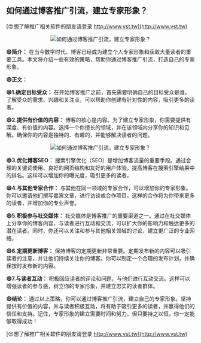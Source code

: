 ## **如何通过博客推广引流，建立专家形象？**

[😍想了解推广相关软件的朋友请登录 http://www.vst.tw](http://www.vst.tw)

 <center><img src="https://vst.tw/MP4/tuiguang/png/6.png" alt="如何通过博客推广引流，建立专家形象？"></center>

**😄简介：**
在当今数字时代，博客已经成为建立个人专家形象和获取大量读者的重要工具。本文将介绍一些有效的策略，帮助你通过博客推广引流，打造自己的专家形象。

**😄正文：**

**😄1.确定目标受众：**
在开始博客推广之前，首先需要明确自己的目标受众是谁。了解受众的需求、兴趣和关注点，可以帮助你创建有针对性的内容，吸引更多的读者。

**😄2.提供有价值的内容：**
博客的核心是内容。为了建立专家形象，你需要提供有深度、有价值的内容。选择一个你擅长的领域，并在该领域内分享你的知识和见解。确保你的内容是独特的、有趣的，并能够解决读者的问题。

 <center><img src="https://vst.tw/MP4/tuiguang/png/2.png" alt="如何通过博客推广引流，建立专家形象？"></center>

**😄3.优化博客SEO：**
搜索引擎优化（SEO）是增加博客流量的重要手段。通过合理的关键词使用、良好的网页结构和友好的用户体验，提高博客在搜索引擎结果中的排名。这样可以增加你的曝光度，吸引更多的读者。

**😄4.与其他专家合作：**
与其他在同一领域的专家合作，可以增加你的专家形象。你可以邀请他们撰写嘉宾文章，进行访谈或合作项目。这样的合作将为你带来更多的读者，并增加你的专业声誉。

**😄5.积极参与社交媒体：**
社交媒体是博客推广的重要渠道之一。通过在社交媒体上分享你的博客内容，与读者进行互动和交流，可以扩大你的影响力和触达更多的潜在读者。同时，你还可以关注和参与其他相关领域的讨论，建立更广泛的专业网络。

**😄6.定期更新博客：**
保持博客的定期更新非常重要。定期发布新的内容可以吸引读者的注意，并让他们持续关注你的博客。你可以制定一个合理的发布计划，并确保按时发布新的内容。

**😄7.与读者互动：**
积极回应读者的评论和问题，与他们进行互动交流。这样可以增强读者的参与感，树立你的专家形象，并建立忠实的读者群体。

**😄结论：**
通过以上策略，你可以通过博客推广引流，建立自己的专家形象。坚持提供有价值的内容，并与读者积极互动，将有助于吸引更多的读者，并赢得他们的信任和支持。记住，专家形象的建立需要时间和努力，但只要持之以恒，你一定能够取得成功！

[😍想了解推广相关软件的朋友请登录 http://www.vst.tw](http://www.vst.tw)



